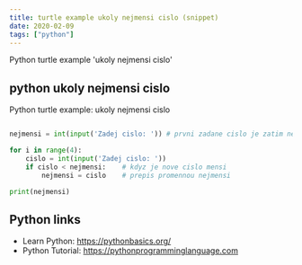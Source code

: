 ```yaml
---
title: turtle example ukoly nejmensi cislo (snippet)
date: 2020-02-09
tags: ["python"]
---
```

Python turtle example 'ukoly nejmensi cislo'


## python ukoly nejmensi cislo

Python turtle example: ukoly nejmensi cislo

```python

nejmensi = int(input('Zadej cislo: ')) # prvni zadane cislo je zatim nejmensi

for i in range(4):
    cislo = int(input('Zadej cislo: '))
    if cislo < nejmensi:    # kdyz je nove cislo mensi
        nejmensi = cislo    # prepis promennou nejmensi

print(nejmensi)


```

## Python links

- Learn Python: https://pythonbasics.org/
- Python Tutorial: https://pythonprogramminglanguage.com
